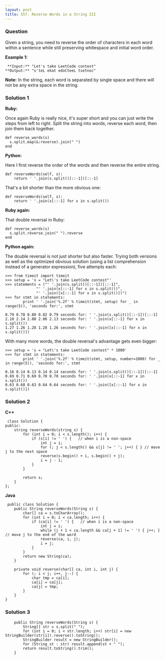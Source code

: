 ```yaml
---
layout: post
title: 557. Reverse Words in a String III
---
```

### Question
Given a string, you need to reverse the order of characters in each word
within a sentence while still preserving whitespace and initial word order.

 **Example 1:**  

    
    
     **Input:** "Let's take LeetCode contest"
    **Output:** "s'teL ekat edoCteeL tsetnoc"
    

**Note:** In the string, each word is separated by single space and there will
not be any extra space in the string.

### Solution 1
 **Ruby:**

Once again Ruby is really nice, it's super short and you can just write the
steps from left to right. Split the string into words, reverse each word, then
join them back together.

    
    
    def reverse_words(s)
      s.split.map(&:reverse).join(" ")
    end
    

**Python:**

Here I first reverse the order of the words and then reverse the entire
string.

    
    
    def reverseWords(self, s):
        return ' '.join(s.split()[::-1])[::-1]
    

That's a bit shorter than the more obvious one:

    
    
    def reverseWords(self, s):
        return ' '.join(x[::-1] for x in s.split())
    

**Ruby again:**

That double reversal in Ruby:

    
    
    def reverse_words(s)
      s.split.reverse.join(" ").reverse
    end
    

**Python again:**

The double reversal is not just shorter but also faster. Trying both versions
as well as the optimized obvious solution (using a list comprehension instead
of a generator expression), five attempts each:

    
    
    >>> from timeit import timeit
    >>> setup = 's = "Let\'s take LeetCode contest"'
    >>> statements = ("' '.join(s.split()[::-1])[::-1]",
    	          "' '.join(x[::-1] for x in s.split())",
    	          "' '.join([x[::-1] for x in s.split()])")
    >>> for stmt in statements:
            print ' '.join('%.2f' % timeit(stmt, setup) for _ in range(5)), 'seconds for:', stmt
    
    0.79 0.78 0.80 0.82 0.79 seconds for: ' '.join(s.split()[::-1])[::-1]
    2.10 2.14 2.08 2.06 2.13 seconds for: ' '.join(x[::-1] for x in s.split())
    1.27 1.26 1.28 1.28 1.26 seconds for: ' '.join([x[::-1] for x in s.split()])
    

With many more words, the double reversal's advantage gets even bigger:

    
    
    >>> setup = 's = "Let\'s take LeetCode contest" * 1000'
    >>> for stmt in statements:
            print ' '.join('%.2f' % timeit(stmt, setup, number=1000) for _ in range(5)), 'seconds for:', stmt
    
    0.16 0.14 0.13 0.14 0.14 seconds for: ' '.join(s.split()[::-1])[::-1]
    0.69 0.71 0.69 0.70 0.70 seconds for: ' '.join(x[::-1] for x in s.split())
    0.63 0.68 0.63 0.64 0.64 seconds for: ' '.join([x[::-1] for x in s.split()])
    


### Solution 2
**C++**

    
    
     class Solution {
    public:
        string reverseWords(string s) {
            for (int i = 0; i < s.length(); i++) {
                if (s[i] != ' ') {   // when i is a non-space
                    int j = i;
                    for (; j < s.length() && s[j] != ' '; j++) { } // move j to the next space
                    reverse(s.begin() + i, s.begin() + j);
                    i = j - 1;
                }
            }
            
            return s;
        }
    };
    

**Java**

    
    
     public class Solution {
        public String reverseWords(String s) {
            char[] ca = s.toCharArray();
            for (int i = 0; i < ca.length; i++) {
                if (ca[i] != ' ') {   // when i is a non-space
                    int j = i;
                    while (j + 1 < ca.length && ca[j + 1] != ' ') { j++; } // move j to the end of the word
                    reverse(ca, i, j);
                    i = j;
                }
            }
            return new String(ca);
        }
    
        private void reverse(char[] ca, int i, int j) {
            for (; i < j; i++, j--) {
                char tmp = ca[i];
                ca[i] = ca[j];
                ca[j] = tmp;
            }
        }
    }
    


### Solution 3
    
    
        public String reverseWords(String s) {
            String[] str = s.split(" ");
            for (int i = 0; i < str.length; i++) str[i] = new StringBuilder(str[i]).reverse().toString();
            StringBuilder result = new StringBuilder();
            for (String st : str) result.append(st + " ");
            return result.toString().trim();
        } 
    



